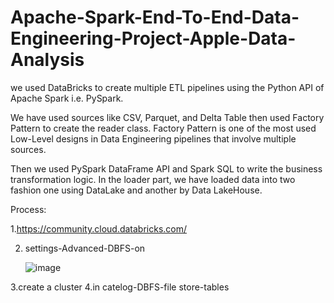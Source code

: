 # Apache-Spark-End-To-End-Data-Engineering-Project-Apple-Data-Analysis
we used DataBricks to create multiple ETL pipelines using the Python API of Apache Spark i.e. PySpark.

We have used sources like CSV, Parquet, and Delta Table then used Factory Pattern to create the reader class. Factory Pattern is one of the most used Low-Level designs in Data Engineering pipelines that involve multiple sources.

Then we used PySpark DataFrame API and Spark SQL to write the business transformation logic. In the loader part, we have loaded data into two fashion one using DataLake and another by Data LakeHouse. 

Process:

1.https://community.cloud.databricks.com/

2. settings-Advanced-DBFS-on

   ![image](https://github.com/user-attachments/assets/49eb64bc-135f-4ec5-89d1-cc96c3bf35bb)

3.create a cluster
4.in catelog-DBFS-file store-tables

